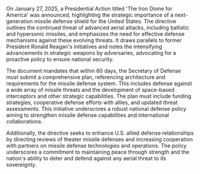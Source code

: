 On January 27, 2025, a Presidential Action titled 'The Iron Dome for America' was announced, highlighting the strategic importance of a next-generation missile defense shield for the United States. The directive outlines the continued threat of advanced aerial attacks, including ballistic and hypersonic missiles, and emphasizes the need for effective defense mechanisms against these evolving threats. It draws parallels to former President Ronald Reagan's initiatives and notes the intensifying advancements in strategic weapons by adversaries, advocating for a proactive policy to ensure national security.

The document mandates that within 60 days, the Secretary of Defense must submit a comprehensive plan, referencing architecture and requirements for the missile defense system. This includes defense against a wide array of missile threats and the development of space-based interceptors and other strategic capabilities. The plan must include funding strategies, cooperative defense efforts with allies, and updated threat assessments. This initiative underscores a robust national defense policy aiming to strengthen missile defense capabilities and international collaborations.

Additionally, the directive seeks to enhance U.S. allied defense relationships by directing reviews of theater missile defenses and increasing cooperation with partners on missile defense technologies and operations. The policy underscores a commitment to maintaining peace through strength and the nation's ability to deter and defend against any aerial threat to its sovereignty.